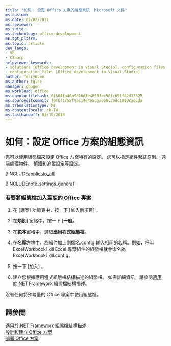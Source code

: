 ```yaml
---
title: "如何： 設定 Office 方案的組態資訊 |Microsoft 文件"
ms.custom: 
ms.date: 02/02/2017
ms.reviewer: 
ms.suite: 
ms.technology: office-development
ms.tgt_pltfrm: 
ms.topic: article
dev_langs:
- VB
- CSharp
helpviewer_keywords:
- solutions [Office development in Visual Studio], configuration files
- configuration files [Office development in Visual Studio]
author: TerryGLee
ms.author: tglee
manager: ghogen
ms.workload: office
ms.openlocfilehash: 6f604fa40a9816d5e46593bc50fcb91f82d13325
ms.sourcegitcommit: f9fbf1f55f9ac14e4e5c6ae58c30dc1800ca6cda
ms.translationtype: MT
ms.contentlocale: zh-TW
ms.lasthandoff: 01/10/2018
---
```

# <a name="how-to-set-up-configuration-information-for-an-office-solution"></a>如何：設定 Office 方案的組態資訊
  您可以使用組態檔來設定 Office 方案特有的設定。 您可以指定組件繫結原則、 遠端處理物件、 偵錯和追蹤設定等設定。  
  
 [!INCLUDE[appliesto_all](../vsto/includes/appliesto-all-md.md)]  
  
 [!INCLUDE[note_settings_general](../sharepoint/includes/note-settings-general-md.md)]  
  
### <a name="to-add-a-configuration-file-to-your-office-project"></a>若要將組態檔加入至您的 Office 專案  
  
1.  在 [專案]  功能表中，按一下 [加入新項目] 。  
  
2.  在**類別**] 窗格中，按一下 [**一般**。  
  
3.  在**範本**窗格中，選取**應用程式組態檔**。  
  
4.  在**名稱**方塊中，為組件加上副檔名.config 輸入相同的名稱。例如，呼叫 ExcelWorkbook1.dll Excel 專案組件的組態檔就會命名為 ExcelWorkbook1.dll.config。  
  
5.  按一下 [加入] 。  
  
6.  建立您根據應用程式組態檔結構描述的組態檔。 如需詳細資訊，請參閱[適用於.NET Framework 組態檔結構描述](/dotnet/framework/configure-apps/file-schema/index)。  
  
 沒有任何特殊考量的 Office 專案中使用組態檔。  
  
## <a name="see-also"></a>請參閱  
 [適用於.NET Framework 組態檔結構描述](/dotnet/framework/configure-apps/file-schema/index)   
 [設計和建立 Office 方案](../vsto/designing-and-creating-office-solutions.md)   
 [部署 Office 方案](../vsto/deploying-an-office-solution.md)  
  
  